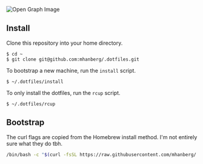 ![Open Graph Image](https://res.cloudinary.com/mhanberg/image/upload/v1590506591/dotfiles-social.png)

## Install

Clone this repository into your home directory.

```shell
$ cd ~
$ git clone git@github.com:mhanberg/.dotfiles.git
```

To bootstrap a new machine, run the `install` script.

```shell
$ ~/.dotfiles/install
```

To only install the dotfiles, run the `rcup` script.

```shell
$ ~/.dotfiles/rcup
```

## Bootstrap

The curl flags are copied from the Homebrew install method. I'm not entirely sure what they do tbh.

```bash
/bin/bash -c "$(curl -fsSL https://raw.githubusercontent.com/mhanberg/.dotfiles/main/bootstrap.bash)"
```
